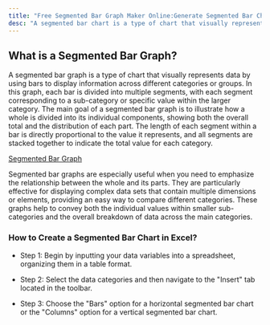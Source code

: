 ```yaml
---
title: "Free Segmented Bar Graph Maker Online:Generate Segmented Bar Chart Easy"
desc: "A segmented bar chart is a type of chart that visually represents data by using bars to display information across different categories or groups. In this graph, each bar is divided into multiple segments, with each segment.You can use it online free!"
---
```


## What is a Segmented Bar Graph?

A segmented bar graph is a type of chart that visually represents data by using bars to display information across different categories or groups. In this graph, each bar is divided into multiple segments, with each segment corresponding to a sub-category or specific value within the larger category. The main goal of a segmented bar graph is to illustrate how a whole is divided into its individual components, showing both the overall total and the distribution of each part. The length of each segment within a bar is directly proportional to the value it represents, and all segments are stacked together to indicate the total value for each category.

[Segmented Bar Graph](https://lh7-rt.googleusercontent.com/docsz/AD_4nXe_R3RHxobarGdOyINJ2AUMjwiLtgdzaKm38jrcNuppf8Sbe1zZ4zWi0ZBAuBJe0oubOo1O42Y-CegeD_v583oO9Ib7LkvZgw97hDy990Rl1Le-YSRR6Qh2X9jdJjWyQdqv6I_mnykGruUI-RSD4IACYxyv?key=bKAfILoZZ2GdiJYP_kyeeQ)

Segmented bar graphs are especially useful when you need to emphasize the relationship between the whole and its parts. They are particularly effective for displaying complex data sets that contain multiple dimensions or elements, providing an easy way to compare different categories. These graphs help to convey both the individual values within smaller sub-categories and the overall breakdown of data across the main categories.

### How to Create a Segmented Bar Chart in Excel?

- Step 1: Begin by inputting your data variables into a spreadsheet, organizing them in a table format. 

- Step 2: Select the data categories and then navigate to the "Insert" tab located in the toolbar. 

- Step 3: Choose the "Bars" option for a horizontal segmented bar chart or the "Columns" option for a vertical segmented bar chart.